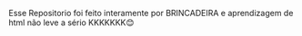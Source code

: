 Esse Repositorio foi feito interamente por BRINCADEIRA e aprendizagem de html não leve a sério KKKKKKK😊
